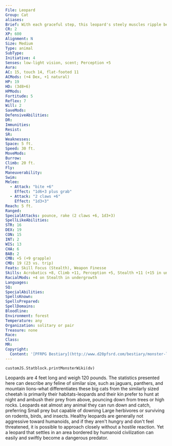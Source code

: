 ```yaml
---
File: Leopard
Group: Cat
aliases: 
Brief: With each graceful step, this leopard's steely muscles ripple beneath its spotted fur.
CR: 2
XP: 600
Alignment: N
Size: Medium
Type: animal
SubType: 
Initiative: 4
Senses: low-light vision, scent; Perception +5
Aura: 
AC: 15, touch 14, flat-footed 11
ACMods: (+4 Dex, +1 natural)
HP: 19
HD: (3d8+6)
HPMods: 
Fortitude: 5
Reflex: 7
Will: 2
SaveMods: 
DefensiveAbilities: 
DR: 
Immunities: 
Resist: 
SR: 
Weaknesses: 
Space: 5 ft.
Speed: 30 ft.
MoveMods: 
Burrow: 
Climb: 20 ft.
Fly: 
Maneuverability: 
Swim: 
Melee: 
  - Attack: "bite +6"
    Effect: "1d6+3 plus grab"
  - Attack: "2 claws +6"
    Effect: "1d3+3"
Reach: 5 ft.
Ranged: 
SpecialAttacks: pounce, rake (2 claws +6, 1d3+3)
SpellLikeAbilities: 
STR: 16
DEX: 19
CON: 15
INT: 2
WIS: 13
CHA: 6
BAB: 2
CMB: +5 (+9 grapple)
CMD: 19 (23 vs. trip)
Feats: Skill Focus (Stealth), Weapon Finesse
Skills: Acrobatics +8, Climb +11, Perception +5, Stealth +11 (+15 in undergrowth)
RacialMods: +4 on Stealth in undergrowth
Languages: 
SQ: 
SpecialAbilities: 
SpellsKnown: 
SpellsPrepared: 
SpellDomains: 
Bloodline: 
Environment: forest
Temperature: any
Organization: solitary or pair
Treasure: none
Race: 
Class: 
MR: 
Copyright:
  Content: '[PFRPG Bestiary](http://www.d20pfsrd.com/bestiary/monster-listings/animals/cat/leopard)'
---
```

```dataviewjs
customJS.Statblock.printMonsterWiki(dv)
```
Leopards are 4 feet long and weigh 120 pounds. The statistics presented here can describe any feline of similar size, such as jaguars, panthers, and mountain lions-what differentiates these big cats from the similarly sized cheetah is primarily their habitats-leopards and their kin prefer to hunt at night and ambush their prey from above, pouncing down from trees or high rocks. Leopards eat almost any animal they can run down and catch, preferring Small prey but capable of downing Large herbivores or surviving on rodents, birds, and insects. Healthy leopards are generally not aggressive toward humanoids, and if they aren't hungry and don't feel threatened, it is possible to approach closely without a hostile reaction. Yet a leopard that settles in an area bordered by humanoid civilization can easily and swiftly become a dangerous predator.
